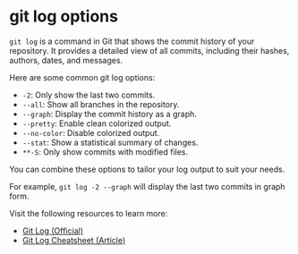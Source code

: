 # git log options

`git log` is a command in Git that shows the commit history of your repository. It provides a detailed view of all commits, including their hashes, authors, dates, and messages.

Here are some common git log options:

- `-2`: Only show the last two commits.
- `--all`: Show all branches in the repository.
- `--graph`: Display the commit history as a graph.
- `--pretty`: Enable clean colorized output.
- `--no-color`: Disable colorized output.
- `--stat`: Show a statistical summary of changes.
- `**-S`: Only show commits with modified files.

You can combine these options to tailor your log output to suit your needs.

For example, `git log -2 --graph` will display the last two commits in graph form.

Visit the following resources to learn more:

- [Git Log (Official)](https://git-scm.com/docs/git-log)
- [Git Log Cheatsheet (Article)](https://elijahmanor.com/blog/git-log)
